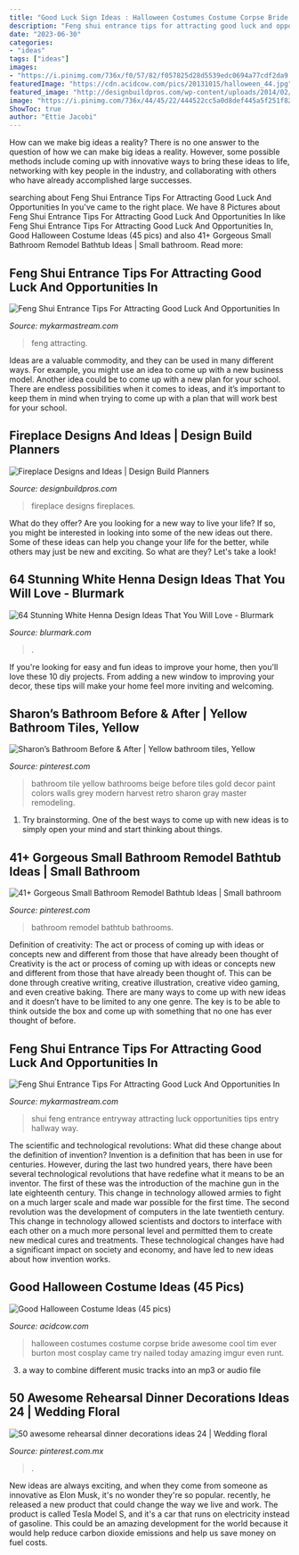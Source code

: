 ```yaml
---
title: "Good Luck Sign Ideas : Halloween Costumes Costume Corpse Bride Awesome Cool Tim Ever Burton Most Cosplay Came Try Nailed Today Amazing Imgur Even Runt"
description: "Feng shui entrance tips for attracting good luck and opportunities in"
date: "2023-06-30"
categories:
- "ideas"
tags: ["ideas"]
images:
- "https://i.pinimg.com/736x/f0/57/82/f057825d28d5539edc0694a77cdf2da9.jpg"
featuredImage: "https://cdn.acidcow.com/pics/20131015/halloween_44.jpg"
featured_image: "http://designbuildpros.com/wp-content/uploads/2014/02/fireplace-4.jpg"
image: "https://i.pinimg.com/736x/44/45/22/444522cc5a0d8def445a5f251f82581c.jpg"
ShowToc: true
author: "Ettie Jacobi"
---
```



How can we make big ideas a reality?
There is no one answer to the question of how we can make big ideas a reality. However, some possible methods include coming up with innovative ways to bring these ideas to life, networking with key people in the industry, and collaborating with others who have already accomplished large successes.

	

		
searching about Feng Shui Entrance Tips For Attracting Good Luck And Opportunities In you've came to the right place. We have 8 Pictures about Feng Shui Entrance Tips For Attracting Good Luck And Opportunities In like Feng Shui Entrance Tips For Attracting Good Luck And Opportunities In, Good Halloween Costume Ideas (45 pics) and also 41+ Gorgeous Small Bathroom Remodel Bathtub Ideas | Small bathroom. Read more:
		
    
## Feng Shui Entrance Tips For Attracting Good Luck And Opportunities In

<img loading=lazy src="https://mykarmastream.com/wp-content/uploads/2017/11/feng-shui-entryway-1--768x1139.jpg" onerror="this.onerror=null;this.src='https://tse2.mm.bing.net/th?id=OIP.ZRj_nIUdUggXDKZXxpBIVgHaK-&amp;pid=15.1';" alt="Feng Shui Entrance Tips For Attracting Good Luck And Opportunities In">

_Source: mykarmastream.com_

>feng attracting. 

	

Ideas are a valuable commodity, and they can be used in many different ways. For example, you might use an idea to come up with a new business model. Another idea could be to come up with a new plan for your school. There are endless possibilities when it comes to ideas, and it’s important to keep them in mind when trying to come up with a plan that will work best for your school.

    
## Fireplace Designs And Ideas | Design Build Planners

<img loading=lazy src="http://designbuildpros.com/wp-content/uploads/2014/02/fireplace-4.jpg" onerror="this.onerror=null;this.src='https://tse2.mm.bing.net/th?id=OIP.0se2x1RFNAqCzUW2XL0dBwHaLH&amp;pid=15.1';" alt="Fireplace Designs and Ideas | Design Build Planners">

_Source: designbuildpros.com_

>fireplace designs fireplaces. 

	

What do they offer?
Are you looking for a new way to live your life? If so, you might be interested in looking into some of the new ideas out there. Some of these ideas can help you change your life for the better, while others may just be new and exciting. So what are they? Let's take a look!

    
## 64 Stunning White Henna Design Ideas That You Will Love - Blurmark

<img loading=lazy src="https://www.blurmark.com/wp-content/uploads/2017/01/White-Henna-Design-61.jpg" onerror="this.onerror=null;this.src='https://tse1.mm.bing.net/th?id=OIP.IvH3xH3iMBf2ayTRZDawwwHaNK&amp;pid=15.1';" alt="64 Stunning White Henna Design Ideas That You Will Love - Blurmark">

_Source: blurmark.com_

>. 

	

If you're looking for easy and fun ideas to improve your home, then you'll love these 10 diy projects. From adding a new window to improving your decor, these tips will make your home feel more inviting and welcoming.

    
## Sharon’s Bathroom Before &amp; After | Yellow Bathroom Tiles, Yellow

<img loading=lazy src="https://i.pinimg.com/736x/f9/c5/3b/f9c53b73a8517156d56f8464a1a55daf.jpg" onerror="this.onerror=null;this.src='https://tse3.mm.bing.net/th?id=OIP.FbQN56dSYvp19VDO5xUHRQHaKr&amp;pid=15.1';" alt="Sharon’s Bathroom Before &amp; After | Yellow bathroom tiles, Yellow">

_Source: pinterest.com_

>bathroom tile yellow bathrooms beige before tiles gold decor paint colors walls grey modern harvest retro sharon gray master remodeling. 

	

1. Try brainstorming. One of the best ways to come up with new ideas is to simply open your mind and start thinking about things.

    
## 41+ Gorgeous Small Bathroom Remodel Bathtub Ideas | Small Bathroom

<img loading=lazy src="https://i.pinimg.com/736x/44/45/22/444522cc5a0d8def445a5f251f82581c.jpg" onerror="this.onerror=null;this.src='https://tse2.mm.bing.net/th?id=OIP.bvC5LWhi-bdf8yGnIX-9SwHaJ3&amp;pid=15.1';" alt="41+ Gorgeous Small Bathroom Remodel Bathtub Ideas | Small bathroom">

_Source: pinterest.com_

>bathroom remodel bathtub bathrooms. 

	

Definition of creativity: The act or process of coming up with ideas or concepts new and different from those that have already been thought of
Creativity is the act or process of coming up with ideas or concepts new and different from those that have already been thought of. This can be done through creative writing, creative illustration, creative video gaming, and even creative baking. There are many ways to come up with new ideas and it doesn’t have to be limited to any one genre. The key is to be able to think outside the box and come up with something that no one has ever thought of before.

    
## Feng Shui Entrance Tips For Attracting Good Luck And Opportunities In

<img loading=lazy src="https://mykarmastream.com/wp-content/uploads/2017/11/feng-shui-entryway-6-.jpg" onerror="this.onerror=null;this.src='https://tse4.mm.bing.net/th?id=OIP.4FUwGXR0KjMFCOepb8lyhAHaLH&amp;pid=15.1';" alt="Feng Shui Entrance Tips For Attracting Good Luck And Opportunities In">

_Source: mykarmastream.com_

>shui feng entrance entryway attracting luck opportunities tips entry hallway way. 

	

The scientific and technological revolutions: What did these change about the definition of invention?
Invention is a definition that has been in use for centuries. However, during the last two hundred years, there have been several technological revolutions that have redefine what it means to be an inventor. The first of these was the introduction of the machine gun in the late eighteenth century. This change in technology allowed armies to fight on a much larger scale and made war possible for the first time. The second revolution was the development of computers in the late twentieth century. This change in technology allowed scientists and doctors to interface with each other on a much more personal level and permitted them to create new medical cures and treatments. These technological changes have had a significant impact on society and economy, and have led to new ideas about how invention works.

    
## Good Halloween Costume Ideas (45 Pics)

<img loading=lazy src="https://cdn.acidcow.com/pics/20131015/halloween_44.jpg" onerror="this.onerror=null;this.src='https://tse3.mm.bing.net/th?id=OIP.t88CZW_gnPg2RpJPsPZyZQHaHa&amp;pid=15.1';" alt="Good Halloween Costume Ideas (45 pics)">

_Source: acidcow.com_

>halloween costumes costume corpse bride awesome cool tim ever burton most cosplay came try nailed today amazing imgur even runt. 

	

3. a way to combine different music tracks into an mp3 or audio file

    
## 50 Awesome Rehearsal Dinner Decorations Ideas 24 | Wedding Floral

<img loading=lazy src="https://i.pinimg.com/736x/f0/57/82/f057825d28d5539edc0694a77cdf2da9.jpg" onerror="this.onerror=null;this.src='https://tse2.mm.bing.net/th?id=OIP.rZ45ME30XdGeQaNEV4h-4AAAAA&amp;pid=15.1';" alt="50 awesome rehearsal dinner decorations ideas 24 | Wedding floral">

_Source: pinterest.com.mx_

>. 

	

New ideas are always exciting, and when they come from someone as innovative as Elon Musk, it's no wonder they're so popular. recently, he released a new product that could change the way we live and work. The product is called Tesla Model S, and it's a car that runs on electricity instead of gasoline. This could be an amazing development for the world because it would help reduce carbon dioxide emissions and help us save money on fuel costs.


